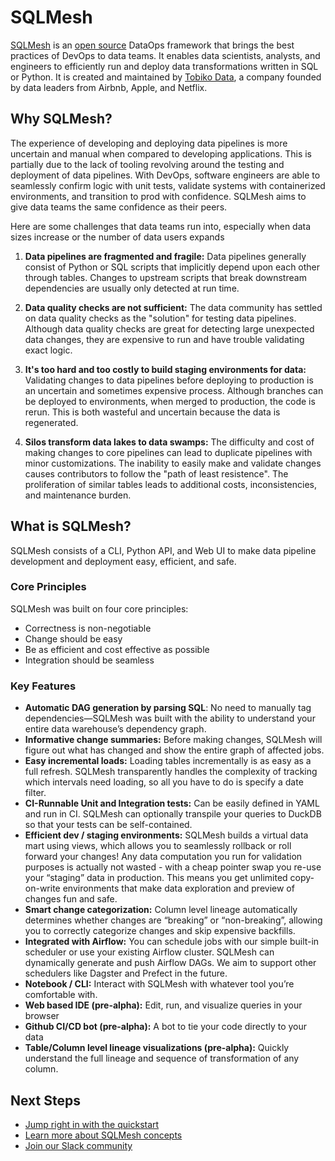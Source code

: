 # SQLMesh

[SQLMesh](https://sqlmesh.com) is an [open source](https://github.com/TobikoData/sqlmesh) DataOps framework that brings the best practices of DevOps to data teams. It enables data scientists, analysts, and engineers to efficiently run and deploy data transformations written in SQL or Python. It is created and maintained by [Tobiko Data](https://tobikodata.com/), a company founded by data leaders from Airbnb, Apple, and Netflix.

## Why SQLMesh?

The experience of developing and deploying data pipelines is more uncertain and manual when compared to developing applications. This is partially due to the lack of tooling revolving around the testing and deployment of data pipelines. With DevOps, software engineers are able to seamlessly confirm logic with unit tests, validate systems with containerized environments, and transition to prod with confidence. SQLMesh aims to give data teams the same confidence as their peers.

Here are some challenges that data teams run into, especially when data sizes increase or the number of data users expands

1. **Data pipelines are fragmented and fragile:** Data pipelines generally consist of Python or SQL scripts that implicitly depend upon each other through tables. Changes to upstream scripts that break downstream dependencies are usually only detected at run time.

1. **Data quality checks are not sufficient:** The data community has settled on data quality checks as the "solution" for testing data pipelines. Although data quality checks are great for detecting large unexpected data changes, they are expensive to run and have trouble validating exact logic.

1. **It's too hard and too costly to build staging environments for data:** Validating changes to data pipelines before deploying to production is an uncertain and sometimes expensive process. Although branches can be deployed to environments, when merged to production, the code is rerun. This is both wasteful and uncertain because the data is regenerated.

1. **Silos transform data lakes to data swamps:** The difficulty and cost of making changes to core pipelines can lead to duplicate pipelines with minor customizations. The inability to easily make and validate changes causes contributors to follow the "path of least resistence". The proliferation of similar tables leads to additional costs, inconsistencies, and maintenance burden.

## What is SQLMesh?
SQLMesh consists of a CLI, Python API, and Web UI to make data pipeline development and deployment easy, efficient, and safe.

### Core Principles
SQLMesh was built on four core principles:

* Correctness is non-negotiable
* Change should be easy
* Be as efficient and cost effective as possible
* Integration should be seamless

### Key Features
* **Automatic DAG generation by parsing SQL**: No need to manually tag dependencies—SQLMesh was built with the ability to understand your entire data warehouse’s dependency graph.
* **Informative change summaries:** Before making changes, SQLMesh will figure out what has changed and show the entire graph of affected jobs.
* **Easy incremental loads:** Loading tables incrementally is as easy as a full refresh. SQLMesh transparently handles the complexity of tracking which intervals need loading, so all you have to do is specify a date filter.
* **CI-Runnable Unit and Integration tests:** Can be easily defined in YAML and run in CI. SQLMesh can optionally transpile your queries to DuckDB so that your tests can be self-contained.
* **Efficient dev / staging environments:** SQLMesh builds a virtual data mart using views, which allows you to seamlessly rollback or roll forward your changes! Any data computation you run for validation purposes is actually not wasted - with a cheap pointer swap you re-use your “staging” data in production. This means you get unlimited copy-on-write environments that make data exploration and preview of changes fun and safe.
* **Smart change categorization:** Column level lineage automatically determines whether changes are “breaking” or “non-breaking”, allowing you to correctly categorize changes and skip expensive backfills.
* **Integrated with Airflow:** You can schedule jobs with our simple built-in scheduler or use your existing Airflow cluster. SQLMesh can dynamically generate and push Airflow DAGs. We aim to support other schedulers like Dagster and Prefect in the future.
* **Notebook / CLI:** Interact with SQLMesh with whatever tool you’re comfortable with.
* **Web based IDE (pre-alpha):** Edit, run, and visualize queries in your browser
* **Github CI/CD bot (pre-alpha):** A bot to tie your code directly to your data
* **Table/Column level lineage visualizations (pre-alpha):** Quickly understand the full lineage and sequence of transformation of any column.

## Next Steps
* [Jump right in with the quickstart](quick_start.md)
* [Learn more about SQLMesh concepts](concepts/overview.md)
* [Join our Slack community](https://join.slack.com/t/tobiko-data/shared_invite/zt-1je7o3xhd-C7~GuZTj0a8xz_uQbTJjHg)
